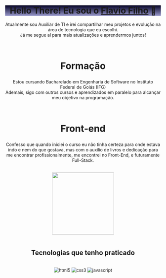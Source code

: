 <div style="display: block;
background-image: linear-gradient(to top, #9696c9, #020024);" align="center">
<h1> Hello There! Eu sou o <a href="https://www.linkedin.com/in/flavio-nogueira-duarte-filho-628478239/">Flavio Filho</a> 🫡</h1>
</div>

<div align="center">
Atualmente sou Auxiliar de TI e irei compartilhar meu projetos e evolução na área de tecnologia que eu escolhi.</br>
Já me segue aí para mais atualizações e aprendermos juntos!</p>
<br>
<h2 style="font-size: 30px;">Formação</h2>
<p>Estou cursando Bacharelado em Engenharia de Software no Instituto Federal de Goiás (IFG)<br>
Ademais, sigo com outros cursos e aprendizados em paralelo para alcançar meu objetivo na programação.</p>
<br>
<h2 style="font-size: 30px;">Front-end</h2>
<p>Confesso que quando iniciei o curso eu não tinha certeza para onde estava indo e nem do que gostava, mas com o auxílio de livros e dedicação para me encontrar profissionalmente, me encontrei no Front-End, e futuramente Full-Stack.</p><br>
</div>

<div align="center">
  <a href="https://github.com/filho-flavio">
    <img height="200em" src="(https://github-readme-stats.vercel.app/api/top-langs/?username=filho-flavio&theme=dracula&hide_border=false&&layout=compact)"/>
  </a>
</div>





<div align="center"><br/>
    <h2>Tecnologias que tenho praticado</h2><br>
<img alt="html5" src="https://img.shields.io/badge/HTML5-E34F26?style=for-the-badge&logo=html5&logoColor=white"/>
<img alt="css3" src="https://img.shields.io/badge/CSS3-1572B6?style=for-the-badge&logo=css3&logoColor=white"/>
<img alt="javascript" src="https://img.shields.io/badge/JavaScript-F7DF1E?style=for-the-badge&logo=javascript&logoColor=black"/>
</div>
